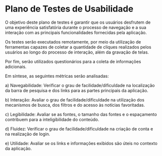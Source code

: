 # Plano de Testes de Usabilidade

O objetivo deste plano de testes é garantir que os usuários desfrutem de uma experiência satisfatória durante o processo de navegação e a sua interação com as principais funcionalidades fornecidas pela aplicação. 

Os testes serão executados remotamente, por meio da utilização de ferramentas capazes de coletar a quantidade de cliques realizados pelos usuários ao longo do processo de interação, além da gravação de telas. 

Por fim, serão utilizados questionários para a coleta de informações adicionais.

Em síntese, as seguintes métricas serão analisadas: 

a) Navegabilidade: Verificar o grau de facilidade/dificuldade na localização da barra de pesquisa e dos links para as partes principais da aplicação.

b) Interação: Avaliar o grau de facilidade/dificuldade na utilização dos mecanismos de busca, dos filtros e do acesso às notícias favoritadas.

c) Legibilidade: Avaliar se as fontes, o tamanho das fontes e o espaçamento contribuem para a inteligibilidade do conteúdo.

d) Fluidez: Verificar o grau de facilidade/dificuldade na criação de conta e na realização de login.

e) Utilidade: Avaliar se os links e informações exibidos são úteis no contexto da aplicação. 
		

